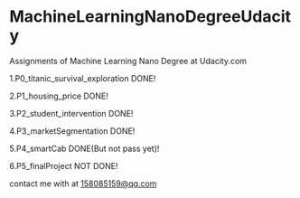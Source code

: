 # MachineLearningNanoDegreeUdacity

Assignments of Machine Learning Nano Degree at Udacity.com

1.P0_titanic_survival_exploration DONE!

2.P1_housing_price                DONE!

3.P2_student_intervention         DONE!

4.P3_marketSegmentation           DONE!

5.P4_smartCab                     DONE(But not pass yet)!

6.P5_finalProject                 NOT DONE!

contact me with at 158085159@qq.com
